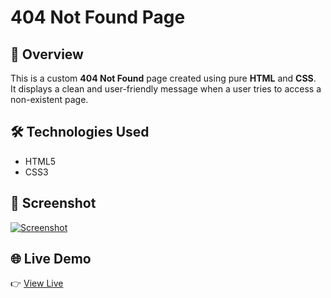 # 404 Not Found Page

## 🔎 Overview  
This is a custom **404 Not Found** page created using pure **HTML** and **CSS**.  
It displays a clean and user-friendly message when a user tries to access a non-existent page.

## 🛠 Technologies Used  
- HTML5  
- CSS3  

## 📸 Screenshot  
[![Screenshot](https://i.postimg.cc/1X4Nn4D9/Screenshot-2025-06-02-at-08-44-13.png)](https://postimg.cc/ctyJPxDj)

## 🌐 Live Demo  
👉 <a href="https://404not-foundx.netlify.app/" target="_blank">View Live</a>

